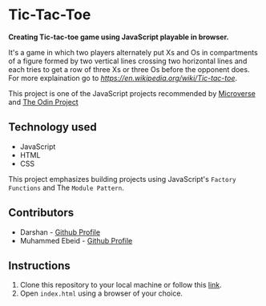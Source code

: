 # Tic-Tac-Toe

**Creating Tic-tac-toe game using JavaScript playable in browser.**

It's a game in which two players alternately put Xs and Os in compartments of a figure formed by two vertical lines crossing two horizontal lines and each tries to get a row of three Xs or three Os before the opponent does.
For more explaination go to _<https://en.wikipedia.org/wiki/Tic-tac-toe>_.

This project is one of the JavaScript projects recommended by [Microverse](https://www.microverse.org/) and [The Odin Project](https://www.theodinproject.com)

## Technology used

- JavaScript
- HTML
- CSS

This project emphasizes building projects using JavaScript's `Factory Functions` and The `Module Pattern`.

## Contributors

- Darshan - [Github Profile](https://github.com/daashandayo)
- Muhammed Ebeid - [Github Profile](https://github.com/mosaaleb)

## Instructions

1. Clone this repository to your local machine or follow this [link](https://raw.githack.com/juzQrios/tic-tac-toe/build-game/index.html).
2. Open `index.html` using a browser of your choice.
